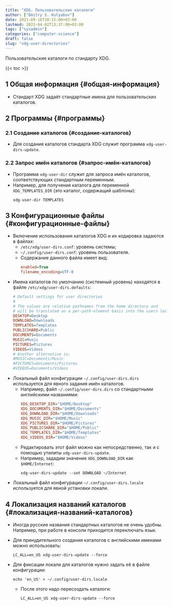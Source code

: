 ```yaml
---
title: "XDG. Пользовательские каталоги"
author: ["Dmitry S. Kulyabov"]
date: 2021-09-16T20:15:00+03:00
lastmod: 2023-04-02T13:37:00+03:00
tags: ["sysadmin"]
categories: ["computer-science"]
draft: false
slug: "xdg-user-directories"
---
```


Пользовательские каталоги по стандарту XDG.

<!--more-->

{{< toc >}}


## <span class="section-num">1</span> Общая информация {#общая-информация}

-   Стандарт XDG задаёт стандартные имена для пользовательских каталогов.


## <span class="section-num">2</span> Программы {#программы}


### <span class="section-num">2.1</span> Создание каталогов {#создание-каталогов}

-   Для создания каталогов стандарта XDG служит программа `xdg-user-dirs-update`.


### <span class="section-num">2.2</span> Запрос имён каталогов {#запрос-имён-каталогов}

-   Программа `xdg-user-dir` служит для запроса имён каталогов, соответствующих стандартным переменным.
-   Например, для получения каталога для переменной `XDG_TEMPLATES_DIR` (это каталог, содержащий шаблоны):
    ```shell
    xdg-user-dir TEMPLATES
    ```


## <span class="section-num">3</span> Конфигурационные файлы {#конфигурационные-файлы}

-   Включение использования каталогов XDG и их кодировка задаются в файлах:
    -   `/etc/xdg/user-dirs.conf`: уровень системы;
    -   `~/.config/user-dirs.conf`: уровень пользователя.
    -   Содержание данного файла имеет вид:
        ```cfg
        enabled=True
        filename_encoding=UTF-8
        ```
-   Имена каталогов по умолчанию (системный уровень) находятся в файле `/etc/xdg/user-dirs.defaults`:
    ```cfg
    # Default settings for user directories
    #
    # The values are relative pathnames from the home directory and
    # will be translated on a per-path-element basis into the users locale
    DESKTOP=Desktop
    DOWNLOAD=Downloads
    TEMPLATES=Templates
    PUBLICSHARE=Public
    DOCUMENTS=Documents
    MUSIC=Music
    PICTURES=Pictures
    VIDEOS=Videos
    # Another alternative is:
    #MUSIC=Documents/Music
    #PICTURES=Documents/Pictures
    #VIDEOS=Documents/Videos
    ```
-   Локальный файл конфигурации `~/.config/user-dirs.dirs` используется для явного задания имён каталогов.
    -   Например, файл `~/.config/user-dirs.dirs` со стандартными английскими названиями:
        ```cfg
        XDG_DESKTOP_DIR="$HOME/Desktop"
        XDG_DOCUMENTS_DIR="$HOME/Documents"
        XDG_DOWNLOAD_DIR="$HOME/Downloads"
        XDG_MUSIC_DIR="$HOME/Music"
        XDG_PICTURES_DIR="$HOME/Pictures"
        XDG_PUBLICSHARE_DIR="$HOME/Public"
        XDG_TEMPLATES_DIR="$HOME/Templates"
        XDG_VIDEOS_DIR="$HOME/Videos"
        ```
    -   Редактировать этот файл можно как непосредственно, так и с помощью утилиты `xdg-user-dirs-update`.
    -   Например, зададим значение `XDG_DOWNLOAD_DIR` как `$HOME/Internet`:
        ```shell
        xdg-user-dirs-update --set DOWNLOAD ~/Internet
        ```
-   Локальный файл конфигурации `~/.config/user-dirs.locale` используется для явной установки локали.


## <span class="section-num">4</span> Локализация названий каталогов {#локализация-названий-каталогов}

-   Иногда русские названия стандартных каталогов не очень удобны. Например, при работе в консоли приходится переключать язык.
-   Для принудительного создания каталогов с английскими именами можно использовать:
    ```shell
    LC_ALL=en_US xdg-user-dirs-update --force
    ```
-   Для фиксации локали для каталогов нужно задать её в файле конфигурации:
    ```shell
    echo 'en_US' > ~/.config/user-dirs.locale
    ```

    -   После этого надо пересоздать каталоги:
        ```shell
        LC_ALL=en_US xdg-user-dirs-update --force
        ```
